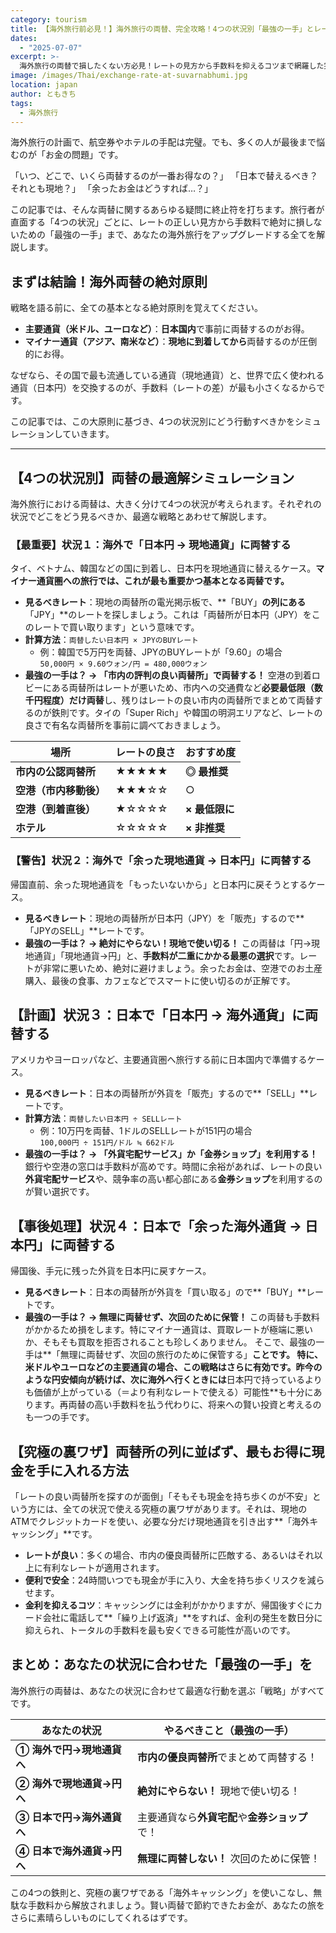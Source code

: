 ```yaml
---
category: tourism
title: 【海外旅行前必見！】海外旅行の両替、完全攻略！4つの状況別「最強の一手」とレートの見方
dates:
  - "2025-07-07"
excerpt: >-
  海外旅行の両替で損したくない方必見！レートの見方から手数料を抑えるコツまで網羅した完全ガイド。現地での両替は空港と市内どちらがお得か、場所別にレートを徹底比較します。余ったドルやユーロはどうする？アジアなどのマイナー通貨は？旅行者が直面する4つの状況別に最強の一手を伝授。究極の裏ワザ、海外キャッシング術も公開します。
image: /images/Thai/exchange-rate-at-suvarnabhumi.jpg
location: japan
author: ともきち
tags:
  - 海外旅行
---
```


海外旅行の計画で、航空券やホテルの手配は完璧。でも、多くの人が最後まで悩むのが「お金の問題」です。

「いつ、どこで、いくら両替するのが一番お得なの？」
「日本で替えるべき？それとも現地？」
「余ったお金はどうすれば…？」

この記事では、そんな両替に関するあらゆる疑問に終止符を打ちます。旅行者が直面する「4つの状況」ごとに、レートの正しい見方から手数料で絶対に損しないための「最強の一手」まで、あなたの海外旅行をアップグレードする全てを解説します。

## まずは結論！海外両替の絶対原則

戦略を語る前に、全ての基本となる絶対原則を覚えてください。

- **主要通貨（米ドル、ユーロなど）**：**日本国内**で事前に両替するのがお得。
- **マイナー通貨（アジア、南米など）**：**現地に到着してから**両替するのが圧倒的にお得。

なぜなら、その国で最も流通している通貨（現地通貨）と、世界で広く使われる通貨（日本円）を交換するのが、手数料（レートの差）が最も小さくなるからです。

この記事では、この大原則に基づき、4つの状況別にどう行動すべきかをシミュレーションしていきます。

---

## 【4つの状況別】両替の最適解シミュレーション

海外旅行における両替は、大きく分けて4つの状況が考えられます。それぞれの状況でどこをどう見るべきか、最適な戦略とあわせて解説します。

### 【最重要】状況１：海外で「日本円 → 現地通貨」に両替する

タイ、ベトナム、韓国などの国に到着し、日本円を現地通貨に替えるケース。**マイナー通貨圏への旅行では、これが最も重要かつ基本となる両替です。**

- **見るべきレート**：現地の両替所の電光掲示板で、**「BUY」**の列にある**「JPY」**のレートを探しましょう。これは「両替所が日本円（JPY）をこのレートで買い取ります」という意味です。
- **計算方法**：`両替したい日本円 × JPYのBUYレート`
  - 例：韓国で5万円を両替、JPYのBUYレートが「9.60」の場合  
    `50,000円 × 9.60ウォン/円 = 480,000ウォン`
- **最強の一手は？ → 「市内の評判の良い両替所」で両替する！**
  空港の到着ロビーにある両替所はレートが悪いため、市内への交通費など**必要最低限（数千円程度）だけ両替**し、残りはレートの良い市内の両替所でまとめて両替するのが鉄則です。タイの「Super Rich」や韓国の明洞エリアなど、レートの良さで有名な両替所を事前に調べておきましょう。

| 場所                   | レートの良さ | おすすめ度     |
| ---------------------- | ------------ | -------------- |
| **市内の公認両替所**   | ★★★★★        | **◎ 最推奨**   |
| **空港（市内移動後）** | ★★★☆☆        | ○              |
| **空港（到着直後）**   | ★☆☆☆☆        | **× 最低限に** |
| **ホテル**             | ☆☆☆☆☆        | **× 非推奨**   |

### 【警告】状況２：海外で「余った現地通貨 → 日本円」に両替する

帰国直前、余った現地通貨を「もったいないから」と日本円に戻そうとするケース。

- **見るべきレート**：現地の両替所が日本円（JPY）を「販売」するので**「JPYのSELL」**レートです。
- **最強の一手は？ → 絶対にやらない！現地で使い切る！**
  この両替は「円→現地通貨」「現地通貨→円」と、**手数料が二重にかかる最悪の選択**です。レートが非常に悪いため、絶対に避けましょう。余ったお金は、空港でのお土産購入、最後の食事、カフェなどでスマートに使い切るのが正解です。

## 【計画】状況３：日本で「日本円 → 海外通貨」に両替する

アメリカやヨーロッパなど、主要通貨圏へ旅行する前に日本国内で準備するケース。

- **見るべきレート**：日本の両替所が外貨を「販売」するので**「SELL」**レートです。
- **計算方法**：`両替したい日本円 ÷ SELLレート`
  - 例：10万円を両替、1ドルのSELLレートが151円の場合  
    `100,000円 ÷ 151円/ドル ≒ 662ドル`
- **最強の一手は？ → 「外貨宅配サービス」か「金券ショップ」を利用する！**
  銀行や空港の窓口は手数料が高めです。時間に余裕があれば、レートの良い**外貨宅配サービス**や、競争率の高い都心部にある**金券ショップ**を利用するのが賢い選択です。

## 【事後処理】状況４：日本で「余った海外通貨 → 日本円」に両替する

帰国後、手元に残った外貨を日本円に戻すケース。

- **見るべきレート**：日本の両替所が外貨を「買い取る」ので**「BUY」**レートです。
- **最強の一手は？ → 無理に両替せず、次回のために保管！**
  この両替も手数料がかかるため損をします。特にマイナー通貨は、買取レートが極端に悪いか、そもそも買取を拒否されることも珍しくありません。
  そこで、最強の一手は**「無理に両替せず、次回の旅行のために保管する」**ことです。
  特に、米ドルやユーロなどの主要通貨の場合、この戦略はさらに有効です。昨今のような円安傾向が続けば、次に海外へ行くときには**日本円で持っているよりも価値が上がっている（＝より有利なレートで使える）可能性**も十分にあります。再両替の高い手数料を払う代わりに、将来への賢い投資と考えるのも一つの手です。

## 【究極の裏ワザ】両替所の列に並ばず、最もお得に現金を手に入れる方法

「レートの良い両替所を探すのが面倒」「そもそも現金を持ち歩くのが不安」という方には、全ての状況で使える究極の裏ワザがあります。それは、現地のATMでクレジットカードを使い、必要な分だけ現地通貨を引き出す**「海外キャッシング」**です。

- **レートが良い**：多くの場合、市内の優良両替所に匹敵する、あるいはそれ以上に有利なレートが適用されます。
- **便利で安全**：24時間いつでも現金が手に入り、大金を持ち歩くリスクを減らせます。
- **金利を抑えるコツ**：キャッシングには金利がかかりますが、帰国後すぐにカード会社に電話して**「繰り上げ返済」**をすれば、金利の発生を数日分に抑えられ、トータルの手数料を最も安くできる可能性が高いのです。

## まとめ：あなたの状況に合わせた「最強の一手」を

海外旅行の両替は、あなたの状況に合わせて最適な行動を選ぶ「戦略」がすべてです。

| あなたの状況              | やるべきこと（最強の一手）                     |
| ------------------------- | ---------------------------------------------- |
| **① 海外で円→現地通貨へ** | **市内の優良両替所**でまとめて両替する！       |
| **② 海外で現地通貨→円へ** | **絶対にやらない！** 現地で使い切る！          |
| **③ 日本で円→海外通貨へ** | 主要通貨なら**外貨宅配**や**金券ショップ**で！ |
| **④ 日本で海外通貨→円へ** | **無理に両替しない！** 次回のために保管！      |

この4つの鉄則と、究極の裏ワザである「海外キャッシング」を使いこなし、無駄な手数料から解放されましょう。賢い両替で節約できたお金が、あなたの旅をさらに素晴らしいものにしてくれるはずです。
